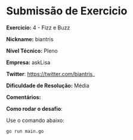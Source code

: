 # Submissão de Exercicio

**Exercicio:** 4 - Fizz e Buzz

**Nickname:** biantris

**Nível Técnico:** Pleno

**Empresa:** askLisa

**Twitter**: https://twitter.com/biantris_

**Dificuldade de Resolução:** Média

**Comentários:** 

**Como rodar o desafio**:

Use o comando abaixo:
```bash
go run main.go
```